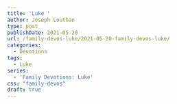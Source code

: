 ```yaml
---
title: 'Luke '
author: Joseph Louthan
type: post
publishDate: 2021-05-20
url: /family-devos-luke/2021-05-20-family-devos-luke/
categories:
  - Devotions
tags:
  - Luke
series:
  - 'Family Devotions: Luke'
css: "family-devos"
draft: true
---
```

